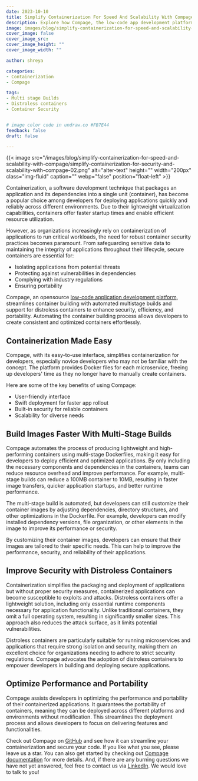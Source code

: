 ```yaml
---
date: 2023-10-10
title: Simplify Containerization For Speed And Scalability With Compage
description: Explore how Compage, the low-code app development platform, automates container b,uilding for enhanced security, efficiency, and portability.
image: images/blog/simplify-containerization-for-speed-and-scalability-with-compage/simplify-containerization-for-security-and-scalability-with-compage-01.png
cover_image: false
cover_image_src: 
cover_image_height: ""
cover_image_width: ""

author: shreya

categories:
- Containerization
- Compage

tags:
- Multi stage Builds
- Distroless containers
- Container Security 


# image color code in undraw.co #FB7E44
feedback: false
draft: false

---
```



{{< image src="/images/blog/simplify-containerization-for-speed-and-scalability-with-compage/simplify-containerization-for-security-and-scalability-with-compage-02.png" alt="alter-text" height="" width="200px" class="img-fluid" caption="" webp="false" position="float-left" >}}

Containerization, a software development technique that packages an application and its dependencies into a single unit (container), has become a popular choice among developers for deploying applications quickly and reliably across different environments. Due to their lightweight virtualization capabilities, containers offer faster startup times and enable efficient resource utilization.

However, as organizations increasingly rely on containerization of applications to run critical workloads, the need for robust container security practices becomes paramount. From safeguarding sensitive data to maintaining the integrity of applications throughout their lifecycle, secure containers are essential for:

* Isolating applications from potential threats
* Protecting against vulnerabilities in dependencies
* Complying with industry regulations
* Ensuring portability

Compage, an opensource [low-code application development platform](https://intelops.ai/compage/), streamlines container building with automated multistage builds and support for distroless containers to enhance security, efficiency, and portability. Automating the container building process allows developers to create consistent and optimized containers effortlessly.

## **Containerization Made Easy**

Compage, with its easy-to-use interface, simplifies containerization for developers, especially novice developers who may not be familiar with the concept. The platform provides Docker files for each microservice, freeing up developers' time as they no longer have to manually create containers.

Here are some of the key benefits of using Compage:

* User-friendly interface
* Swift deployment for faster app rollout
* Built-in security for reliable containers
* Scalability for diverse needs

## **Build Images Faster With Multi-Stage Builds**

Compage automates the process of producing lightweight and high-performing containers using multi-stage Dockerfiles, making it easy for developers to deploy efficient and optimized applications. By only including the necessary components and dependencies in the containers, teams can reduce resource overhead and improve performance. For example, multi-stage builds can reduce a 100MB container to 10MB, resulting in faster image transfers, quicker application startups, and better runtime performance.

The multi-stage build is automated, but developers can still customize their container images by adjusting dependencies, directory structures, and other optimizations in the Dockerfile. For example, developers can modify installed dependency versions, file organization, or other elements in the image to improve its performance or security.

By customizing their container images, developers can ensure that their images are tailored to their specific needs. This can help to improve the performance, security, and reliability of their applications.

## **Improve Security with Distroless Containers**

Containerization simplifies the packaging and deployment of applications but without proper security measures, containerized applications can become susceptible to exploits and attacks. Distroless containers offer a lightweight solution, including only essential runtime components necessary for application functionality. Unlike traditional containers, they omit a full operating system, resulting in significantly smaller sizes. This approach also reduces the attack surface, as it limits potential vulnerabilities.

Distroless containers are particularly suitable for running microservices and applications that require strong isolation and security, making them an excellent choice for organizations needing to adhere to strict security regulations. Compage advocates the adoption of distroless containers to empower developers in building and deploying secure applications.

## **Optimize Performance and Portability**

Compage assists developers in optimizing the performance and portability of their containerized applications. It guarantees the portability of containers, meaning they can be deployed across different platforms and environments without modification. This streamlines the deployment process and allows developers to focus on delivering features and functionalities.

Check out Compage on [GitHub](https://github.com/intelops/compage) and see how it can streamline your containerization and secure your code. If you like what you see, please leave us a star. You can also get started by checking out [Compage documentation](https://docs.intelops.ai/compage/latest/) for more details. And, if there are any burning questions we have not yet answered, feel free to contact us via [LinkedIn](https://in.linkedin.com/company/intelopsai). We would love to talk to you!
